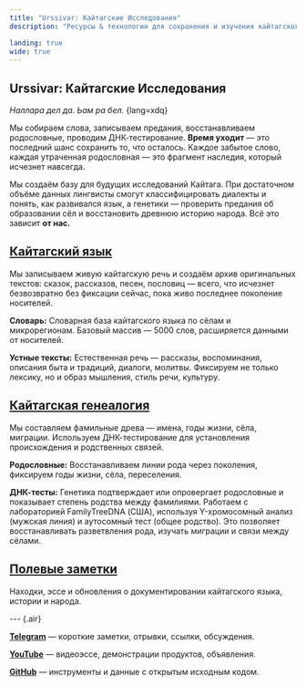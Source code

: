 ```yaml
---
title: "Urssivar: Кайтагские Исследования"
description: "Ресурсы & технологии для сохранения и изучения кайтагского языка, культуры, истории, и народа."

landing: true
wide: true
---
```


<script setup lang="ts">
import Stamp from "@/components/Stamp.vue";
import VillageMap from "@/components/VillageMap.vue";
import PostCard from "@/components/PostCard.vue";
import { data as notes } from './notes/notes.data';
</script>

<article>

# Urssivar: Кайтагские Исследования

_Наллара дел да. Ьам ра бел._ {lang=xdq}

Мы собираем слова, записываем предания, восстанавливаем родословные, проводим ДНК-тестирование. **Время уходит** — это последний шанс сохранить то, что осталось. Каждое забытое слово, каждая утраченная родословная — это фрагмент наследия, который исчезнет навсегда.

</article>

<VillageMap />

<article>

Мы создаём базу для будущих исследований Кайтага. При достаточном объёме данных лингвисты смогут классифицировать диалекты и понять, как развивался язык, а генетики — проверить предания об образовании сёл и восстановить древнюю историю народа. Всё это зависит **от нас.**

## [Кайтагский язык](./language/)

Мы записываем живую кайтагскую речь и создаём архив оригинальных текстов: сказок, рассказов, песен, пословиц — всего, что исчезнет безвозвратно без фиксации сейчас, пока живо последнее поколение носителей.

**Словарь:** Словарная база кайтагского языка по сёлам и микрорегионам. Базовый массив — 5000 слов, расширяется данными от носителей.

**Устные тексты:** Естественная речь — рассказы, воспоминания, описания быта и традиций, диалоги, молитвы. Фиксируем не только лексику, но и образ мышления, стиль речи, культуру.

## [Кайтагская генеалогия](https://www.familytreedna.com/groups/kaitag/about)

Мы составляем фамильные древа — имена, годы жизни, сёла, миграции. Используем ДНК-тестирование для установления происхождения и родственных связей.

**Родословные:** Восстанавливаем линии рода через поколения, фиксируем годы жизни, сёла, переселения.

**ДНК-тесты:** Генетика подтверждает или опровергает родословные и показывает степень родства между фамилиями. Работаем с лабораторией FamilyTreeDNA (США), используя Y-хромосомный анализ (мужская линия) и аутосомный тест (общее родство). Это позволяет восстанавливать разветвления рода, изучать миграции и связи между сёлами.

</article>

<Stamp />

<article>

## [Полевые заметки](./notes/)

Находки, эссе и обновления о документировании кайтагского языка, истории и народа.

<PostCard v-for="n in notes.slice(0, 2)" :key="n.url" :page="n"/>

--- {.air}

[**Telegram**](https://t.me/urssivar) — короткие заметки, отрывки, ссылки, обсуждения.

[**YouTube**](https://youtube.com/@urssivar) — видеоэссе, демонстрации продуктов, объявления.

[**GitHub**](https://github.com/urssivar) — инструменты и данные с открытым исходным кодом.

</article>
